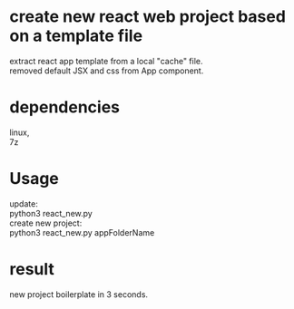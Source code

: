 # create new react web project based on a template file
extract react app template from a local "cache" file.  
removed default JSX and css from App component.  

# dependencies
linux,  
7z  

# Usage
update:  
    python3 react_new.py  
create new project:  
    python3 react_new.py appFolderName  

# result
new project boilerplate in 3 seconds.
